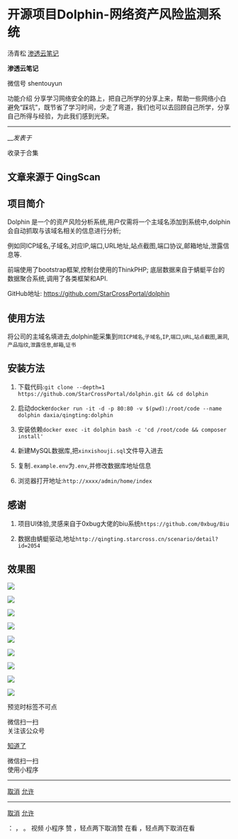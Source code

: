 #  开源项目Dolphin-网络资产风险监测系统

汤青松  [ 渗透云笔记 ](javascript:void\(0\);)

**渗透云笔记** ![]()

微信号 shentouyun

功能介绍
分享学习网络安全的路上，把自己所学的分享上来，帮助一些网络小白避免“踩坑”，既节省了学习时间，少走了弯道，我们也可以去回顾自己所学，分享自己所得与经验，为此我们感到光荣。

____

___发表于_

收录于合集

## 文章来源于 QingScan  

## 项目简介

Dolphin 是一个的资产风险分析系统,用户仅需将一个主域名添加到系统中,dolphin会自动抓取与该域名相关的信息进行分析;

例如同ICP域名,子域名,对应IP,端口,URL地址,站点截图,端口协议,邮箱地址,泄露信息等.

前端使用了bootstrap框架,控制台使用的ThinkPHP; 底层数据来自于蜻蜓平台的数据聚合系统,调用了各类框架和API.

GitHub地址: https://github.com/StarCrossPortal/dolphin

## 使用方法

将公司的主域名填进去,dolphin能采集到`同ICP域名`,`子域名`,`IP`,`端口`,`URL`,`站点截图`,`漏洞`,`产品指纹`,`泄露信息`,`邮箱`,`证书`

## 安装方法

  1. 下载代码:`git clone --depth=1 https://github.com/StarCrossPortal/dolphin.git && cd dolphin`

  2. 启动docker`docker run -it -d -p 80:80 -v $(pwd):/root/code --name dolphin daxia/qingting:dolphin`

  3. 安装依赖`docker exec -it dolphin bash -c 'cd /root/code && composer install'`

  4. 新建MySQL数据库,把`xinxishouji.sql`文件导入进去

  5. 复制`.example.env`为`.env`,并修改数据库地址信息

  6. 浏览器打开地址:`http://xxxx/admin/home/index`

## 感谢

  1. 项目UI体验,灵感来自于0xbug大佬的biu系统`https://github.com/0xbug/Biu`

  2. 数据由蜻蜓驱动,地址`http://qingting.starcross.cn/scenario/detail?id=2054`

## 效果图

![](https://raw.githubusercontent.com/tuchuang9/tc1/refs/heads/main/public/20230309135937.png)

![](https://raw.githubusercontent.com/tuchuang9/tc1/refs/heads/main/public/20230309140000.png)

![](https://raw.githubusercontent.com/tuchuang9/tc1/refs/heads/main/public/20230309140001.png)

![](https://raw.githubusercontent.com/tuchuang9/tc1/refs/heads/main/public/20230309140003.png)

![](https://raw.githubusercontent.com/tuchuang9/tc1/refs/heads/main/public/20230309140005.png)

![](https://raw.githubusercontent.com/tuchuang9/tc1/refs/heads/main/public/20230309140006.png)

![](https://raw.githubusercontent.com/tuchuang9/tc1/refs/heads/main/public/20230309140007.png)

![](https://raw.githubusercontent.com/tuchuang9/tc1/refs/heads/main/public/20230309140009.png)

![](https://raw.githubusercontent.com/tuchuang9/tc1/refs/heads/main/public/20230309140010.png)

预览时标签不可点

微信扫一扫  
关注该公众号

[知道了](javascript:;)

微信扫一扫  
使用小程序

****

[取消](javascript:void\(0\);) [允许](javascript:void\(0\);)

****

[取消](javascript:void\(0\);) [允许](javascript:void\(0\);)

： ， 。   视频 小程序 赞 ，轻点两下取消赞 在看 ，轻点两下取消在看

